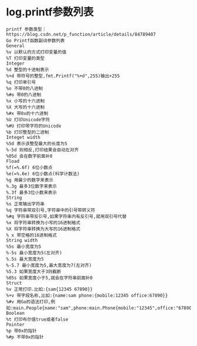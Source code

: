 # log.printf参数列表
    printf 参数类型：https://blog.csdn.net/p_function/article/details/84789407
    Go Printf函数副词参数列表
    General
    %v 以默认的方式打印变量的值
    %T 打印变量的类型
    Integer
    %d 整型的十进制表示
    %+d 带符号的整型,fmt.Printf("%+d",255)输出+255
    %q 打印单引号
    %o 不带0的八进制
    %#o 带0的八进制
    %x 小写的十六进制
    %X 大写的十六进制
    %#x 带0x的十六进制
    %U 打印Unicode字符
    %#U 打印带字符的Unicode
    %b 打印整型的二进制
    Integet width
    %5d 表示该整型最大的长度为5
    %-5d 则相反,打印结果会自动左对齐
    %05d 会在数字前面补0
    Fload
    %f(=%.6f) 6位小数点
    %e(=%.6e) 6位小数点(科学计数法)
    %g 用最少的数字来表示
    %.3g 最多3位数字来表示
    %.3f 最多3位小数来表示
    String
    %s 正常输出字符串
    %q 字符串带双引号,字符串中的引号带转义符
    %#q 字符串带反引号,如果字符串内有反引号,就用双引号代替
    %x 将字符串转换为小写的16进制格式
    %X 将字符串转换为大写的16进制格式
    % x 带空格的16进制格式
    String width
    %5s 最小宽度为5
    %-5s 最小宽度为5(左对齐)
    %.5s 最大宽度为5
    %-5.7 最小宽度为5,最大宽度为7(左对齐)
    %5.3 如果宽度大于3则截断
    %05s 如果宽度小于5,就会在字符串前面补0
    Struct
    %v 正常打印.比如:{sam{12345 67890}}
    %+v 带字段名称,比如:{name:sam phone:{mobile:12345 office:67890}}
    %#v 用Go的语法打印,例如:main.People{name:"sam",phone:main.Phone{mobile:"12345",office:"67890"}}
    Boolean
    %t 打印布尔值true或者false
    Pointer
    %p 带0x的指针
    %#p 不带0x的指针